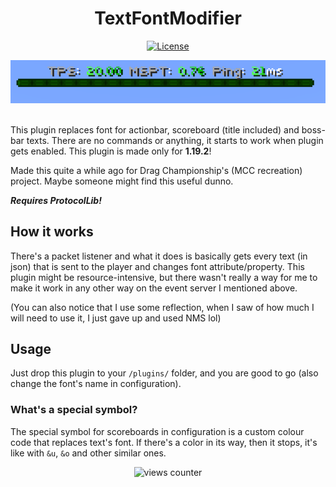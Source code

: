 <h1 align="center">TextFontModifier</h1>

<div align="center">

[![License](https://img.shields.io/badge/license-MIT-blue.svg)](/LICENSE)

</div>

<div align="center">
    <img src="assets/bossbar.png" alt="bossbar example"/>
</div>
<br>

This plugin replaces font for actionbar, scoreboard (title included) and boss-bar texts. There are no commands or anything, it starts to work when plugin gets enabled. This plugin is made only for **1.19.2**!

Made this quite a while ago for Drag Championship's (MCC recreation) project. Maybe someone might find this useful dunno.

***Requires ProtocolLib!***

## How it works

There's a packet listener and what it does is basically gets every text (in json) that is sent to the player and changes font attribute/property. This plugin might be resource-intensive, but there wasn't really a way for me to make it work in any other way on the event server I mentioned above.

(You can also notice that I use some reflection, when I saw of how much I will need to use it, I just gave up and used NMS lol)

## Usage
Just drop this plugin to your `/plugins/` folder, and you are good to go (also change the font's name in configuration).

### What's a special symbol?
The special symbol for scoreboards in configuration is a custom colour code that replaces text's font. If there's a color in its way, then it stops, it's like with `&u`, `&o` and other similar ones.

<div align="center">
    <img src="https://count.getloli.com/get/@:itstautvydas-textfontmodifier?theme=gelbooru" alt="views counter"/>
</div>